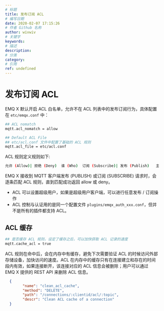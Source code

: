 ```yaml
---
# 标题
title: 发布订阅 ACL
# 编写日期
date: 2020-02-07 17:15:26
# 作者 Github 名称
author: wivwiv
# 关键字
keywords:
# 描述
description:
# 分类
category: 
# 引用
ref: undefined
---
```


# 发布订阅 ACL

EMQ X 默认开启 ACL 白名单，允许不在 ACL 列表中的发布订阅行为，具体配置在 `etc/emqx.conf` 中：

```bash
## ACL nomatch
mqtt.acl_nomatch = allow

## Default ACL File
## etc/acl.conf 文件中配置了基础的 ACL 规则
mqtt.acl_file = etc/acl.conf
```

ACL 规则定义规则如下:

```bash
允许 (Allow)| 拒绝 (Deny)  谁 (Who)  订阅 (Subscribe)| 发布 (Publish)   主题列表 (Topics)
```

EMQ X  接收到 MQTT 客户端发布 (PUBLISH) 或订阅 (SUBSCRIBE) 请求时，会逐条匹配 ACL 规则，直到匹配成功返回 allow 或 deny。

- ACL 可以设置超级用户，如果是超级用户客户端，可以进行任意发布 / 订阅操作
- ACL 控制与认证用的是同一个配置文件 ``plugins/emqx_auth_xxx.conf``，但并不是所有的插件都支持 ACL。

## ACL 缓存

```bash
## 是否缓存 ACL 规则，设定了缓存之后，可以加快获取 ACL 记录的速度
mqtt.cache_acl = true
```

ACL 规则在命中后，会在内存中有缓存，避免下次需要验证 ACL 的时候访问外部存储设备，加快访问的速度。ACL 在内存中的缓存只有在连接建立和存在的时间段内有效，如果连接断开，该连接对应的 ACL 信息会被删除；用户可以通过 EMQ X 提供的 REST API 来删除 ACL 信息。

```json
  {
        "name": "clean_acl_cache",
        "method": "DELETE",
        "path": "/connections/:clientid/acl/:topic",
        "descr": "Clean ACL cache of a connection"
  }
```